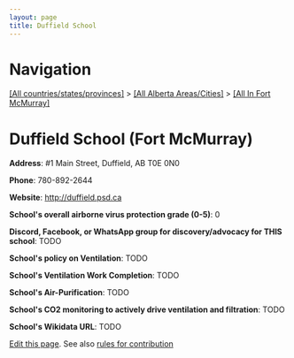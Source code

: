 ```yaml
---
layout: page
title: Duffield School
---
```

# Navigation

[[All countries/states/provinces]](../../..) > [[All Alberta Areas/Cities]](../..) > [[All In Fort McMurray]](..)

# Duffield School (Fort McMurray)

**Address**: #1 Main Street, Duffield, AB T0E 0N0

**Phone**: 780-892-2644

**Website**: <http://duffield.psd.ca>

**School's overall airborne virus protection grade (0-5)**: 0

**Discord, Facebook, or WhatsApp group for discovery/advocacy for THIS school**: TODO

**School's policy on Ventilation**: TODO

**School's Ventilation Work Completion**: TODO

**School's Air-Purification**: TODO

**School's CO2 monitoring to actively drive ventilation and filtration**: TODO

**School's Wikidata URL**: TODO


[Edit this page](https://github.com/ventilate-schools/AB/edit/main/./Fort_McMurray/Duffield_School.md). See also [rules for contribution](../../../contribution-rules/)